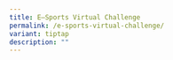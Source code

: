 ```yaml
---
title: E–Sports Virtual Challenge
permalink: /e-sports-virtual-challenge/
variant: tiptap
description: ""
---
```

